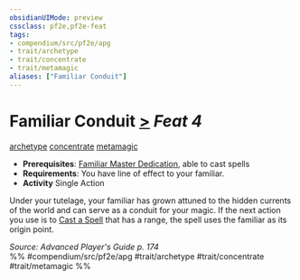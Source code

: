 ```yaml
---
obsidianUIMode: preview
cssclass: pf2e,pf2e-feat
tags:
- compendium/src/pf2e/apg
- trait/archetype
- trait/concentrate
- trait/metamagic
aliases: ["Familiar Conduit"]
---
```

# Familiar Conduit  [>](rules/core-rulebook/chapter-9-playing-the-game.md#Actions "Single Action") *Feat 4*  
[archetype](rules/traits/archetype.md)  [concentrate](rules/traits/concentrate.md)  [metamagic](rules/traits/metamagic.md)  

- **Prerequisites**: [Familiar Master Dedication](compendium/feats/familiar-master-dedication-apg.md), able to cast spells
- **Requirements**: You have line of effect to your familiar.
- **Activity** Single Action

Under your tutelage, your familiar has grown attuned to the hidden currents of the world and can serve as a conduit for your magic. If the next action you use is to [Cast a Spell](rules/actions/cast-a-spell.md) that has a range, the spell uses the familiar as its origin point.

*Source: Advanced Player's Guide p. 174*  
%% #compendium/src/pf2e/apg #trait/archetype #trait/concentrate #trait/metamagic %%